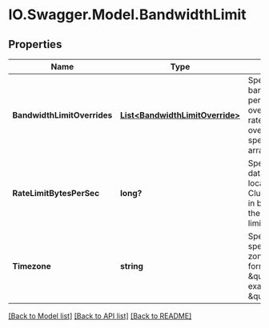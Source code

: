 # IO.Swagger.Model.BandwidthLimit
## Properties

Name | Type | Description | Notes
------------ | ------------- | ------------- | -------------
**BandwidthLimitOverrides** | [**List&lt;BandwidthLimitOverride&gt;**](BandwidthLimitOverride.md) | Specifies a list of override bandwidth limits and time periods when those limits override the rateLimitBytesPerSec limit. If overlapping time periods are specified, the last one in the array takes precedence. | [optional] 
**RateLimitBytesPerSec** | **long?** | Specifies the maximum allowed data transfer rate between the local Cluster and remote Clusters. The value is specified in bytes per second. If not set, the data transfer rate is not limited. | [optional] 
**Timezone** | **string** | Specifies a time zone for the specified time period. The time zone is defined in the following format: \&quot;Area/Location\&quot;, for example: \&quot;America/New_York\&quot;. | [optional] 

[[Back to Model list]](../README.md#documentation-for-models) [[Back to API list]](../README.md#documentation-for-api-endpoints) [[Back to README]](../README.md)

